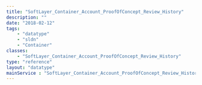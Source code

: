 ```yaml
---
title: "SoftLayer_Container_Account_ProofOfConcept_Review_History"
description: ""
date: "2018-02-12"
tags:
    - "datatype"
    - "sldn"
    - "Container"
classes:
    - "SoftLayer_Container_Account_ProofOfConcept_Review_History"
type: "reference"
layout: "datatype"
mainService : "SoftLayer_Container_Account_ProofOfConcept_Review_History"
---
```

